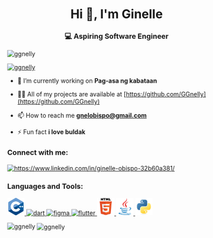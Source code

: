 <h1 align="center">Hi 👋, I'm Ginelle</h1>
<h3 align="center">💻 Aspiring Software Engineer</h3>

<p align="left"> <img src="https://komarev.com/ghpvc/?username=ggnelly&label=Profile%20views&color=0e75b6&style=flat" alt="ggnelly" /> </p>

<p align="left"> <a href="https://github.com/ryo-ma/github-profile-trophy"><img src="https://github-profile-trophy.vercel.app/?username=ggnelly" alt="ggnelly" /></a> </p>

- 🔭 I’m currently working on **Pag-asa ng kabataan**

- 👨‍💻 All of my projects are available at [https://github.com/GGnelly](https://github.com/GGnelly)

- 📫 How to reach me **gnelobispo@gmail.com**

- ⚡ Fun fact **i love buldak**

<h3 align="left">Connect with me:</h3>
<p align="left">
<a href="https://linkedin.com/in/https://www.linkedin.com/in/ginelle-obispo-32b60a381/" target="blank"><img align="center" src="https://raw.githubusercontent.com/rahuldkjain/github-profile-readme-generator/master/src/images/icons/Social/linked-in-alt.svg" alt="https://www.linkedin.com/in/ginelle-obispo-32b60a381/" height="30" width="40" /></a>
</p>

<h3 align="left">Languages and Tools:</h3>
<p align="left"> <a href="https://www.w3schools.com/cpp/" target="_blank" rel="noreferrer"> <img src="https://raw.githubusercontent.com/devicons/devicon/master/icons/cplusplus/cplusplus-original.svg" alt="cplusplus" width="40" height="40"/> </a> <a href="https://dart.dev" target="_blank" rel="noreferrer"> <img src="https://www.vectorlogo.zone/logos/dartlang/dartlang-icon.svg" alt="dart" width="40" height="40"/> </a> <a href="https://www.figma.com/" target="_blank" rel="noreferrer"> <img src="https://www.vectorlogo.zone/logos/figma/figma-icon.svg" alt="figma" width="40" height="40"/> </a> <a href="https://flutter.dev" target="_blank" rel="noreferrer"> <img src="https://www.vectorlogo.zone/logos/flutterio/flutterio-icon.svg" alt="flutter" width="40" height="40"/> </a> <a href="https://www.w3.org/html/" target="_blank" rel="noreferrer"> <img src="https://raw.githubusercontent.com/devicons/devicon/master/icons/html5/html5-original-wordmark.svg" alt="html5" width="40" height="40"/> </a> <a href="https://www.java.com" target="_blank" rel="noreferrer"> <img src="https://raw.githubusercontent.com/devicons/devicon/master/icons/java/java-original.svg" alt="java" width="40" height="40"/> </a> <a href="https://www.python.org" target="_blank" rel="noreferrer"> <img src="https://raw.githubusercontent.com/devicons/devicon/master/icons/python/python-original.svg" alt="python" width="40" height="40"/> </a> </p>

<p><img align="left" src="https://github-readme-stats.vercel.app/api/top-langs?username=ggnelly&show_icons=true&locale=en&layout=compact" alt="ggnelly" /></p>

<p>&nbsp;<img align="center" src="https://github-readme-stats.vercel.app/api?username=ggnelly&show_icons=true&locale=en" alt="ggnelly" /></p>
